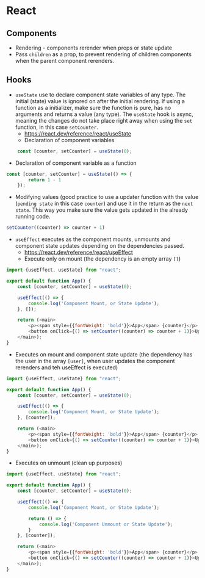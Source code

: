# React

## Components
+ Rendering -  components rerender when props or state update
+ Pass `children` as a prop, to prevent rendering of children components when the parent component rerenders.

## Hooks
+ `useState` use to declare component state variables of any type. The initial (state) value is ignored on after the initial rendering. If using a function as a initializer, make sure the function is pure, has no arguments and returns a value (any type). The `useState` hook is async, meaning the changes do not take place right away when using the `set` function, in this case `setCounter`. 
  + https://react.dev/reference/react/useState
  + Declaration of component variables
```javascript
    const [counter, setCounter] = useState(0);
```
  + Declaration of component variable as a function
```javascript
const [counter, setCounter] = useState(() => {
        return 1 - 1
    });
```
  + Modifying values (good practice to use a updater function with the value (`pending state` in this case `counter`) and use it in the return as the `next state`.  This way you make sure the value gets updated in the already running code.
```javascript
setCounter((counter) => counter + 1)
```
+ `useEffect` executes as the component mounts, unmounts and component state updates depending on the dependencies passed.
  + https://react.dev/reference/react/useEffect
  + Execute only on mount (the dependency is an empty array `[]`)
```javascript
import {useEffect, useState} from "react";

export default function App() {
    const [counter, setCounter] = useState(0);

    useEffect(() => {
        console.log('Component Mount, or State Update');
    }, []);

    return (<main>
        <p><span style={{fontWeight: 'bold'}}>App</span> {counter}</p>
        <button onClick={() => setCounter((counter) => counter + 1)}>Update</button>
    </main>);
}
```
  + Executes on mount and component state update (the dependency has the user in the array `[user]`, when user updates the component rerenders and teh useEffect is executed)
```javascript
import {useEffect, useState} from "react";

export default function App() {
    const [counter, setCounter] = useState(0);

    useEffect(() => {
        console.log('Component Mount, or State Update');
    }, [counter]);

    return (<main>
        <p><span style={{fontWeight: 'bold'}}>App</span> {counter}</p>
        <button onClick={() => setCounter((counter) => counter + 1)}>Update</button>
    </main>);
}
```
  + Executes on unmount (clean up purposes)
```javascript
import {useEffect, useState} from "react";

export default function App() {
    const [counter, setCounter] = useState(0);

    useEffect(() => {
        console.log('Component Mount, or State Update');

        return () => {
            console.log('Component Unmount or State Update');
        }
    }, [counter]);

    return (<main>
        <p><span style={{fontWeight: 'bold'}}>App</span> {counter}</p>
        <button onClick={() => setCounter((counter) => counter + 1)}>Update</button>
    </main>);
}
```
